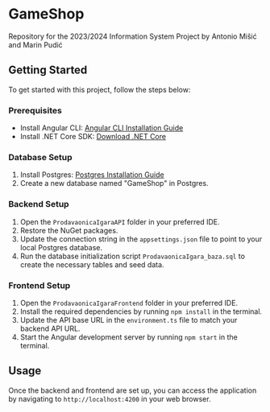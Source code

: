 # GameShop

Repository for the 2023/2024 Information System Project by Antonio Mišić and Marin Pudić

## Getting Started

To get started with this project, follow the steps below:

### Prerequisites

- Install Angular CLI: [Angular CLI Installation Guide](https://angular.io/cli)
- Install .NET Core SDK: [Download .NET Core](https://dotnet.microsoft.com/download)

### Database Setup

1. Install Postgres: [Postgres Installation Guide](https://www.postgresql.org/download/)
2. Create a new database named "GameShop" in Postgres.

### Backend Setup

1. Open the `ProdavaonicaIgaraAPI` folder in your preferred IDE.
2. Restore the NuGet packages.
3. Update the connection string in the `appsettings.json` file to point to your local Postgres database.
4. Run the database initialization script `ProdavaonicaIgara_baza.sql` to create the necessary tables and seed data.

### Frontend Setup

1. Open the `ProdavaonicaIgaraFrontend` folder in your preferred IDE.
2. Install the required dependencies by running `npm install` in the terminal.
3. Update the API base URL in the `environment.ts` file to match your backend API URL.
4. Start the Angular development server by running `npm start` in the terminal.

## Usage

Once the backend and frontend are set up, you can access the application by navigating to `http://localhost:4200` in your web browser.